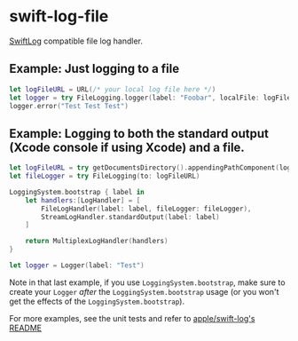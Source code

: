 # swift-log-file

[SwiftLog](https://github.com/apple/swift-log) compatible file log handler.

## Example: Just logging to a file

```swift
let logFileURL = URL(/* your local log file here */)
let logger = try FileLogging.logger(label: "Foobar", localFile: logFileURL)
logger.error("Test Test Test")
```

## Example: Logging to both the standard output (Xcode console if using Xcode) and a file.

```swift
let logFileURL = try getDocumentsDirectory().appendingPathComponent(logFileName)
let fileLogger = try FileLogging(to: logFileURL)

LoggingSystem.bootstrap { label in
    let handlers:[LogHandler] = [
        FileLogHandler(label: label, fileLogger: fileLogger),
        StreamLogHandler.standardOutput(label: label)
    ]

    return MultiplexLogHandler(handlers)
}

let logger = Logger(label: "Test")
```

Note in that last example, if you use `LoggingSystem.bootstrap`, make sure to create your `Logger` *after* the  `LoggingSystem.bootstrap` usage (or you won't get the effects of the `LoggingSystem.bootstrap`).

For more examples, see the unit tests and refer to [apple/swift-log's README](https://github.com/apple/swift-log#the-core-concepts)
